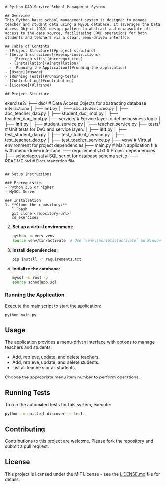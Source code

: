 ```
# Python DAO-Service School Management System

## Overview
This Python-based school management system is designed to manage teacher and student data using a MySQL database. It leverages the Data Access Object (DAO) design pattern to abstract and encapsulate all access to the data source, facilitating CRUD operations for both students and teachers via a clear, menu-driven interface.

## Table of Contents
- [Project Structure](#project-structure)
- [Setup Instructions](#setup-instructions)
  - [Prerequisites](#prerequisites)
  - [Installation](#installation)
  - [Running the Application](#running-the-application)
- [Usage](#usage)
- [Running Tests](#running-tests)
- [Contributing](#contributing)
- [License](#license)

## Project Structure
```

exercise2/
├── dao/ # Data Access Objects for abstracting database interactions
│ ├── **init**.py
│ ├── abc_student_dao.py
│ ├── abc_teacher_dao.py
│ ├── student_dao_impl.py
│ ├── teacher_dao_impl.py
├── service/ # Service layer to define business logic
│ ├── **init**.py
│ ├── student_service.py
│ ├── teacher_service.py
├── tests/ # Unit tests for DAO and service layers
│ ├── **init**.py
│ ├── test_student_dao.py
│ ├── test_student_service.py
│ ├── test_teacher_dao.py
│ ├── test_teacher_service.py
├── venv/ # Virtual environment for project dependencies
├── main.py # Main application file with menu-driven interface
├── requirements.txt # Project dependencies
├── schoolapp.sql # SQL script for database schema setup
└── README.md # Documentation file

````

## Setup Instructions

### Prerequisites
- Python 3.6 or higher
- MySQL Server

### Installation
1. **Clone the repository:**
   ```bash
   git clone <repository-url>
   cd exercise2
````

2. **Set up a virtual environment:**

   ```bash
   python -m venv venv
   source venv/bin/activate  # Use `venv\\Scripts\\activate` on Windows
   ```

3. **Install dependencies:**

   ```bash
   pip install -r requirements.txt
   ```

4. **Initialize the database:**
   ```bash
   mysql -u root -p
   source schoolapp.sql
   ```

### Running the Application

Execute the main script to start the application:

```bash
python main.py
```

## Usage

The application provides a menu-driven interface with options to manage teachers and students:

- Add, retrieve, update, and delete teachers.
- Add, retrieve, update, and delete students.
- List all teachers or all students.

Choose the appropriate menu item number to perform operations.

## Running Tests

To run the automated tests for this system, execute:

```bash
python -m unittest discover -s tests
```

## Contributing

Contributions to this project are welcome. Please fork the repository and submit a pull request.

## License

This project is licensed under the MIT License - see the [LICENSE.md](LICENSE.md) file for details.

```

```
